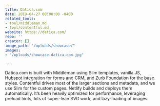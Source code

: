 ```yaml
---
title: Datica.com
date: 2019-04-27 00:00:00 -0400
related_tools:
- tool/middleman.md
- tool/contentful.md
website: https://datica.com/
repo: ''
creator: []
image_path: "/uploads/showcase/"
images:
- "/uploads/showcase-datica.com.jpg"

---
```

Datica.com is built with Middleman using Slim templates, vanilla JS, Hubspot integration for forms and CRM, and Zurb Foundation for the base styles. Contentful drives most of the larger sections and metadata, and we use Slim for the custom pages. Netlify builds and deploys them automatically. It’s been heavily optimized for performance, leveraging preload hints, lots of super-lean SVG work, and lazy-loading of images.